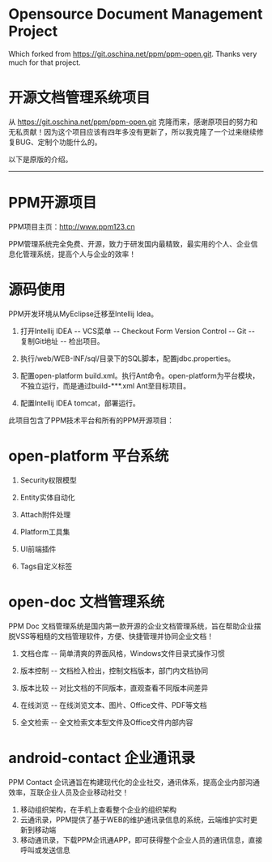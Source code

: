# Opensource Document Management Project

Which forked from https://git.oschina.net/ppm/ppm-open.git. Thanks very much for that project.


# 开源文档管理系统项目

从 https://git.oschina.net/ppm/ppm-open.git 克隆而来，感谢原项目的努力和无私贡献！因为这个项目应该有四年多没有更新了，所以我克隆了一个过来继续修复BUG、定制个功能什么的。

以下是原版的介绍。

--------------------------------------------

# PPM开源项目

PPM项目主页：http://www.ppm123.cn

PPM管理系统完全免费、开源，致力于研发国内最精致，最实用的个人、企业信息化管理系统，提高个人与企业的效率！

# 源码使用

PPM开发环境从MyEclipse迁移至Intellij Idea。

1. 打开Intellij IDEA -- VCS菜单 -- Checkout Form Version Control -- Git  -- 复制Git地址 -- 检出项目。

2. 执行/web/WEB-INF/sql/目录下的SQL脚本，配置jdbc.properties。

3. 配置open-platform build.xml。执行Ant命令。open-platform为平台模块，不独立运行，而是通过build-***.xml Ant至目标项目。

4. 配置Intellij IDEA tomcat，部署运行。

此项目包含了PPM技术平台和所有的PPM开源项目：

# open-platform 平台系统

1. Security权限模型

2. Entity实体自动化

3. Attach附件处理

4. Platform工具集

5. UI前端插件

6. Tags自定义标签

# open-doc 文档管理系统

PPM Doc 文档管理系统是国内第一款开源的企业文档管理系统，旨在帮助企业摆脱VSS等粗糙的文档管理软件，方便、快捷管理并协同企业文档！

1. 文档仓库 -- 简单清爽的界面风格，Windows文件目录式操作习惯

2. 版本控制 -- 文档检入检出，控制文档版本，部门内文档协同

3. 版本比较 -- 对比文档的不同版本，直观查看不同版本间差异

4. 在线浏览 -- 在线浏览文本、图片、Office文件、PDF等文档

5. 全文检索 -- 全文检索文本型文件及Office文件内部内容

# android-contact 企业通讯录

PPM Contact 企讯通旨在构建现代化的企业社交，通讯体系，提高企业内部沟通效率，互联企业人员及企业移动社交！

1. 移动组织架构，在手机上查看整个企业的组织架构
2. 云通讯录，PPM提供了基于WEB的维护通讯录信息的系统，云端维护实时更新到移动端
3. 移动通讯录，下载PPM企讯通APP，即可获得整个企业人员的通讯信息，直接呼叫或发送信息
